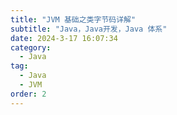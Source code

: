 ```yaml
---
title: "JVM 基础之类字节码详解"
subtitle: "Java，Java开发，Java 体系"
date: 2024-3-17 16:07:34
category:
  - Java
tag:
  - Java
  - JVM
order: 2
---
```

